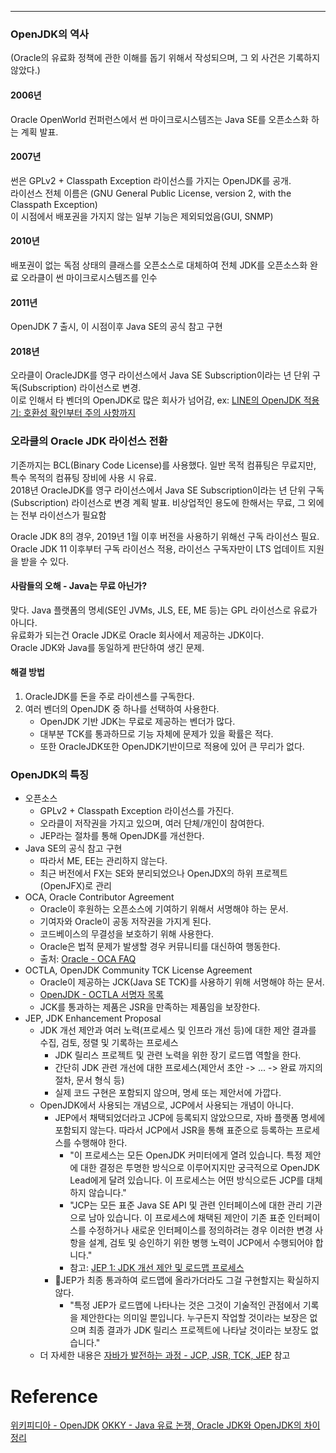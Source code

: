 - - -
### OpenJDK의 역사
(Oracle의 유료화 정책에 관한 이해를 돕기 위해서 작성되으며, 그 외 사건은 기록하지 않았다.)

#### 2006년
Oracle OpenWorld 컨퍼런스에서 썬 마이크로시스템즈는 Java SE를 오픈소스화 하는 계획 발표.  
#### 2007년
썬은 GPLv2 + Classpath Exception 라이선스를 가지는 OpenJDK를 공개.  
라이선스 전체 이름은 (GNU General Public License, version 2, with the Classpath Exception)   
이 시점에서 배포권을 가지지 않는 일부 기능은 제외되었음(GUI, SNMP)
#### 2010년
배포권이 없는 독점 상태의 클래스를 오픈소스로 대체하여 전체 JDK를 오픈소스화 완료
오라클이 썬 마이크로시스템즈를 인수
#### 2011년
OpenJDK 7 출시, 이 시점이후 Java SE의 공식 참고 구현
#### 2018년
오라클이 OracleJDK를 영구 라이선스에서 Java SE Subscription이라는 년 단위 구독(Subscription) 라이선스로 변경.    
이로 인해서 타 벤더의 OpenJDK로 많은 회사가 넘어감, ex: [LINE의 OpenJDK 적용기: 호환성 확인부터 주의 사항까지](https://engineering.linecorp.com/en/blog/line-open-jdk)

### 오라클의 Oracle JDK 라이선스 전환
기존까지는 BCL(Binary Code License)를 사용했다. 일반 목적 컴퓨팅은 무료지만, 특수 목적의 컴퓨팅 장비에 사용 시 유료.    
2018년 OracleJDK를 영구 라이선스에서 Java SE Subscription이라는 년 단위 구독(Subscription) 라이선스로 변경 계획 발표. 비상업적인 용도에 한해서는 무료, 그 외에는 전부 라이선스가 필요함

Oracle JDK 8의 경우, 2019년 1월 이후 버전을 사용하기 위해선 구독 라이선스 필요.    
Oracle JDK 11 이후부터 구독 라이선스 적용, 라이선스 구독자만이 LTS 업데이트 지원을 받을 수 있다.    
#### 사람들의 오해 - Java는 무료 아닌가?
맞다. Java 플랫폼의 명세(SE인 JVMs, JLS, EE, ME 등)는 GPL 라이선스로 유료가 아니다.   
유료화가 되는건 Oracle JDK로 Oracle 회사에서 제공하는 JDK이다.   
Oracle JDK와 Java를 동일하게 판단하여 생긴 문제.   
#### 해결 방법
1. OracleJDK를 돈을 주로 라이센스를 구독한다.
2. 여러 벤더의 OpenJDK 중 하나를 선택하여 사용한다.
	- OpenJDK 기반 JDK는 무료로 제공하는 벤더가 많다.
	- 대부분 TCK를 통과하므로 기능 자체에 문제가 있을 확률은 적다.
	- 또한 OracleJDK또한 OpenJDK기반이므로 적용에 있어 큰 무리가 없다.

### OpenJDK의 특징

- 오픈소스
	- GPLv2 + Classpath Exception 라이선스를 가진다.
	- 오라클이 저작권을 가지고 있으며, 여러 단체/개인이 참여한다. 
	- JEP라는 절차를 통해 OpenJDK를 개선한다.
- Java SE의 공식 참고 구현
	- 따라서 ME, EE는 관리하지 않는다.
	- 최근 버전에서 FX는 SE와 분리되었으나 OpenJDX의 하위 프로젝트(OpenJFX)로 관리
- OCA, Oracle Contributor Agreement
	- Oracle이 후원하는 오픈소스에 기여하기 위해서 서명해야 하는 문서.
	- 기여자와 Oracle이 공동 저작권을 가지게 된다.
	- 코드베이스의 무결성을 보호하기 위해 사용한다.
	- Oracle은 법적 문제가 발생할 경우 커뮤니티를 대신하여 행동한다.
	- 출처: [Oracle - OCA FAQ](https://oca.opensource.oracle.com/?ojr=faq)
- OCTLA, OpenJDK Community TCK License Agreement
	- Oracle이 제공하는 JCK(Java SE TCK)를 사용하기 위해 서명해야 하는 문서.
	- [OpenJDK - OCTLA 서명자 목록](https://openjdk.org/groups/conformance/JckAccess/jck-access.html)
	- JCK를 통과하는 제품은 JSR을 만족하는 제품임을 보장한다.
- JEP, JDK Enhancement Proposal
	- JDK 개선 제안과 여러 노력(프로세스 및 인프라 개선 등)에 대한 제안 결과를 수집, 검토, 정렬 및 기록하는 프로세스
		- JDK 릴리스 프로젝트 및 관련 노력을 위한 장기 로드맵 역할을 한다.
		- 간단히 JDK 관련 개선에 대한 프로세스(제안서 초안 -> ... -> 완료 까지의 절차, 문서 형식 등)
		- 실제 코드 구현은 포함되지 않으며, 명세 또는 제안서에 가깝다.
	- OpenJDK에서 사용되는 개념으로, JCP에서 사용되는 개념이 아니다.
		- JEP에서 채택되었더라고 JCP에 등록되지 않았으므로, 자바 플랫폼 명세에 포함되지 않는다. 따라서 JCP에서 JSR을 통해 표준으로 등록하는 프로세스를 수행해야 한다.
			- "이 프로세스는 모든 OpenJDK 커미터에게 열려 있습니다. 특정 제안에 대한 결정은 투명한 방식으로 이루어지지만 궁극적으로 OpenJDK Lead에게 달려 있습니다. 이 프로세스는 어떤 방식으로든 JCP를 대체하지 않습니다." 
			- "JCP는 모든 표준 Java SE API 및 관련 인터페이스에 대한 관리 기관으로 남아 있습니다. 이 프로세스에 채택된 제안이 기존 표준 인터페이스를 수정하거나 새로운 인터페이스를 정의하려는 경우 이러한 변경 사항을 설계, 검토 및 승인하기 위한 병행 노력이 JCP에서 수행되어야 합니다."
			- 참고: [JEP 1: JDK 개선 제안 및 로드맵 프로세스](https://openjdk.org/jeps/1)
		- JEP가 최종 통과하여 로드맵에 올라가더라도 그걸 구현할지는 확실하지 않다.
			- "특정 JEP가 로드맵에 나타나는 것은 그것이 기술적인 관점에서 기록을 제안한다는 의미일 뿐입니다. 누구든지 작업할 것이라는 보장은 없으며 최종 결과가 JDK 릴리스 프로젝트에 나타날 것이라는 보장도 없습니다."  
	- 더 자세한 내용은 [자바가 발전하는 과정 - JCP, JSR, TCK, JEP](notes/Java%20Platform/자바가%20발전하는%20과정%20-%20JCP,%20JSR,%20TCK,%20JEP.md) 참고

# Reference

[위키피디아 - OpenJDK](https://en.wikipedia.org/wiki/OpenJDK) 
[OKKY - Java 유료 논쟁, Oracle JDK와 OpenJDK의 차이 정리](https://okky.kr/articles/490213)

